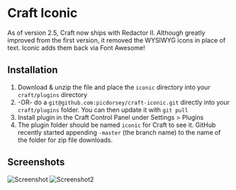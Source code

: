 # Craft Iconic
As of version 2.5, Craft now ships with Redactor II. Although greatly improved from the first version, it removed the WYSIWYG icons in place of text.
Iconic adds them back via Font Awesome!

## Installation
1. Download & unzip the file and place the `iconic` directory into your `craft/plugins` directory
2.  -OR- do a `git@github.com:picdorsey/craft-iconic.git` directly into your `craft/plugins` folder.  You can then update it with `git pull`
4. Install plugin in the Craft Control Panel under Settings > Plugins
5. The plugin folder should be named `iconic` for Craft to see it.  GitHub recently started appending `-master` (the branch name) to the name of the folder for zip file downloads.


## Screenshots
![Screenshot](https://raw.github.com/picdorsey/craft-iconic/master/images/screenshot.png)
![Screenshot2](https://raw.github.com/picdorsey/craft-iconic/master/images/screenshot2.png)